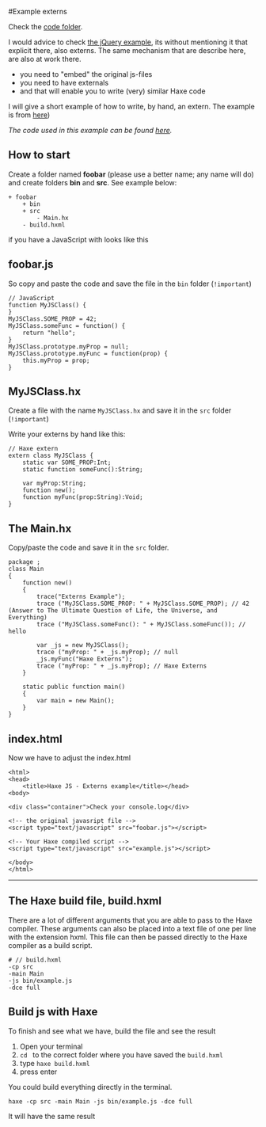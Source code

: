 #Example externs

Check the [code folder](https://github.com/MatthijsKamstra/haxejs/tree/master/03vanillajs/code).

I would advice to check [the jQuery example](../01jquery/about.md), its without mentioning it that explicit there, also externs.
The same mechanism that are describe here, are also at work there.

* you need to "embed" the original js-files
* you need to have externals
* and that will enable you to write (very) similar Haxe code


I will give a short example of how to write, by hand, an extern.
The example is from [here](http://philippe.elsass.me/2014/11/haxe-working-with-javascript-libraries/))

_The code used in this example can be found [here](https://github.com/MatthijsKamstra/haxejs/tree/master/05externs/code)._

## How to start

Create a folder named **foobar** (please use a better name; any name will do) and create folders **bin** and **src**.
See example below:

```
+ foobar
	+ bin
	+ src
		- Main.hx
	- build.hxml
```


if you have a JavaScript with looks like this

## foobar.js

So copy and paste the code and save the file in the `bin` folder (`!important`)


```
// JavaScript
function MyJSClass() {
}
MyJSClass.SOME_PROP = 42;
MyJSClass.someFunc = function() {
    return "hello";
}
MyJSClass.prototype.myProp = null;
MyJSClass.prototype.myFunc = function(prop) {
    this.myProp = prop;
}
```

## MyJSClass.hx

Create a file with the name `MyJSClass.hx` and save it in the `src` folder (`!important`)

Write your externs by hand like this:

```
// Haxe extern
extern class MyJSClass {
    static var SOME_PROP:Int;
    static function someFunc():String;

    var myProp:String;
    function new();
    function myFunc(prop:String):Void;
}
```

## The Main.hx

Copy/paste the code and save it in the `src` folder.

```
package ;
class Main
{
    function new()
    {
        trace("Externs Example");
        trace ("MyJSClass.SOME_PROP: " + MyJSClass.SOME_PROP); // 42 (Answer to The Ultimate Question of Life, the Universe, and Everything)
        trace ("MyJSClass.someFunc(): " + MyJSClass.someFunc()); // hello

        var _js = new MyJSClass();
        trace ("myProp: " + _js.myProp); // null
        _js.myFunc("Haxe Externs");
        trace ("myProp: " + _js.myProp); // Haxe Externs
    }

    static public function main()
    {
        var main = new Main();
    }
}
```

## index.html

Now we have to adjust the index.html

```
<html>
<head>
    <title>Haxe JS - Externs example</title></head>
<body>

<div class="container">Check your console.log</div>

<!-- the original javasript file -->
<script type="text/javascript" src="foobar.js"></script>

<!-- Your Haxe compiled script -->
<script type="text/javascript" src="example.js"></script>

</body>
</html>
```


----


## The Haxe build file, build.hxml

There are a lot of different arguments that you are able to pass to the Haxe compiler.
These arguments can also be placed into a text file of one per line with the extension hxml. This file can then be passed directly to the Haxe compiler as a build script.

```
# // build.hxml
-cp src
-main Main
-js bin/example.js
-dce full
```


## Build js with Haxe

To finish and see what we have, build the file and see the result

1. Open your terminal
2. `cd ` to the correct folder where you have saved the `build.hxml`
3. type `haxe build.hxml`
4. press enter


You could build everything directly in the terminal.

```
haxe -cp src -main Main -js bin/example.js -dce full
```

It will have the same result


